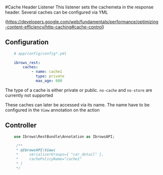 #Cache Header Listener
This listener sets the cachemeta in the response header.
Several caches can be configured via YML

(https://developers.google.com/web/fundamentals/performance/optimizing-content-efficiency/http-caching#cache-control)
## Configuration
```yaml
    # app/config/config*.yml
    
    ibrows_rest:
        caches:
            - name: cache1
              type: private
              max_age: 600
```

The type of a cache is either private or public. `no-cache` and `no-store` are currently not supported

These caches can later be accessed via its name. The name have to be configured in the `View` annotation on the action

## Controller
```php
    use Ibrows\RestBundle\Annotation as IbrowsAPI;

     /**
     * @IbrowsAPI\View(
     *     serializerGroups={ "car_detail" },
     *     cachePolicyName="cache1"
     * )
     */
```